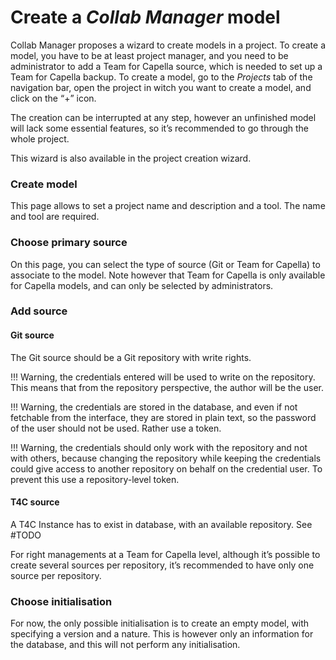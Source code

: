 <!--
 ~ SPDX-FileCopyrightText: Copyright DB Netz AG and the capella-collab-manager contributors
 ~ SPDX-License-Identifier: Apache-2.0
 -->

# Create a _Collab Manager_ model

Collab Manager proposes a wizard to create models in a project. To create a model, you have to be at least project
manager, and you need to be administrator to add a Team for Capella source, which is needed to set up a Team for Capella
backup. To create a model, go to the _Projects_ tab of the navigation bar, open the project in witch you want to create
a model, and click on the “+” icon.

The creation can be interrupted at any step, however an unfinished model will lack some essential features, so it’s
recommended to go through the whole project.

This wizard is also available in the project creation wizard.

### Create model

This page allows to set a project name and description and a tool. The name and tool are required.

### Choose primary source

On this page, you can select the type of source (Git or Team for Capella) to associate to the model. Note however that
Team for Capella is only available for Capella models, and can only be selected by administrators.

### Add source

#### Git source
The Git source should be a Git repository with write rights.

!!! Warning, the credentials entered will be used to write on the repository. This means that from the repository
perspective, the author will be the user.

!!! Warning, the credentials are stored in the database, and even if not fetchable from the interface, they are stored
in plain text, so the password of the user should not be used. Rather use a token.

!!! Warning, the credentials should only work with the repository and not with others, because changing the repository
while keeping the credentials could give access to another repository on behalf on the credential user. To prevent this
use a repository-level token.

#### T4C source
A T4C Instance has to exist in database, with an available repository. See #TODO

For right managements at a Team for Capella level, although it’s possible to create several sources per repository, it’s
recommended to have only one source per repository.

### Choose initialisation

For now, the only possible initialisation is to create an empty model, with specifying a version and a nature. This is
however only an information for the database, and this will not perform any initialisation.
